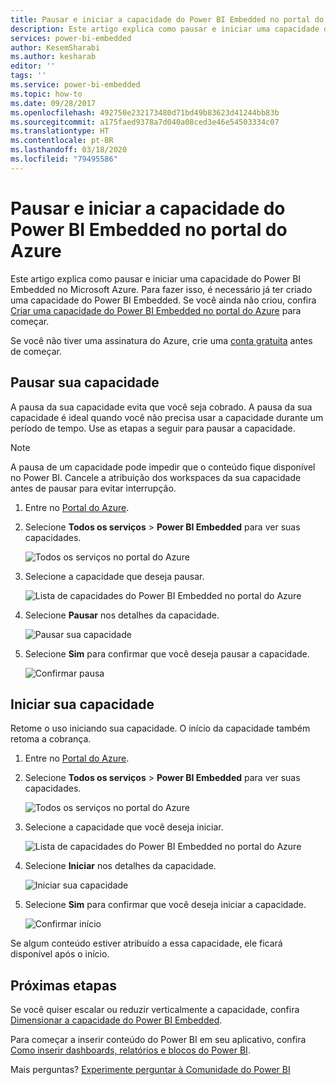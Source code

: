 ```yaml
---
title: Pausar e iniciar a capacidade do Power BI Embedded no portal do Azure | Microsoft Docs
description: Este artigo explica como pausar e iniciar uma capacidade do Power BI Embedded no Microsoft Azure.
services: power-bi-embedded
author: KesemSharabi
ms.author: kesharab
editor: ''
tags: ''
ms.service: power-bi-embedded
ms.topic: how-to
ms.date: 09/28/2017
ms.openlocfilehash: 492750e232173480d71bd49b83623d41244bb83b
ms.sourcegitcommit: a175faed9378a7d040a08ced3e46e54503334c07
ms.translationtype: HT
ms.contentlocale: pt-BR
ms.lasthandoff: 03/18/2020
ms.locfileid: "79495586"
---
```

# <a name="pause-and-start-your-power-bi-embedded-capacity-in-the-azure-portal"></a>Pausar e iniciar a capacidade do Power BI Embedded no portal do Azure

Este artigo explica como pausar e iniciar uma capacidade do Power BI Embedded no Microsoft Azure. Para fazer isso, é necessário já ter criado uma capacidade do Power BI Embedded. Se você ainda não criou, confira [Criar uma capacidade do Power BI Embedded no portal do Azure](azure-pbie-create-capacity.md) para começar.

Se você não tiver uma assinatura do Azure, crie uma [conta gratuita](https://azure.microsoft.com/free/) antes de começar.

## <a name="pause-your-capacity"></a>Pausar sua capacidade

A pausa da sua capacidade evita que você seja cobrado. A pausa da sua capacidade é ideal quando você não precisa usar a capacidade durante um período de tempo. Use as etapas a seguir para pausar a capacidade.

> [!NOTE]
> A pausa de um capacidade pode impedir que o conteúdo fique disponível no Power BI. Cancele a atribuição dos workspaces da sua capacidade antes de pausar para evitar interrupção.

1. Entre no [Portal do Azure](https://portal.azure.com/).

2. Selecione **Todos os serviços** > **Power BI Embedded** para ver suas capacidades.

    ![Todos os serviços no portal do Azure](media/azure-pbie-pause-start/azure-portal-more-services.png)

3. Selecione a capacidade que deseja pausar.

    ![Lista de capacidades do Power BI Embedded no portal do Azure](media/azure-pbie-pause-start/azure-portal-capacity-list.png)

4. Selecione **Pausar** nos detalhes da capacidade.

    ![Pausar sua capacidade](media/azure-pbie-pause-start/azure-portal-pause-capacity.png)

5. Selecione **Sim** para confirmar que você deseja pausar a capacidade.

    ![Confirmar pausa](media/azure-pbie-pause-start/azure-portal-confirm-pause.png)

## <a name="start-your-capacity"></a>Iniciar sua capacidade

Retome o uso iniciando sua capacidade. O início da capacidade também retoma a cobrança.

1. Entre no [Portal do Azure](https://portal.azure.com/).

2. Selecione **Todos os serviços** > **Power BI Embedded** para ver suas capacidades.

    ![Todos os serviços no portal do Azure](media/azure-pbie-pause-start/azure-portal-more-services.png)

3. Selecione a capacidade que você deseja iniciar.

    ![Lista de capacidades do Power BI Embedded no portal do Azure](media/azure-pbie-pause-start/azure-portal-capacity-list.png)

4. Selecione **Iniciar** nos detalhes da capacidade.

    ![Iniciar sua capacidade](media/azure-pbie-pause-start/azure-portal-start-capacity.png)

5. Selecione **Sim** para confirmar que você deseja iniciar a capacidade.

    ![Confirmar início](media/azure-pbie-pause-start/azure-portal-confirm-start.png)

Se algum conteúdo estiver atribuído a essa capacidade, ele ficará disponível após o início.

## <a name="next-steps"></a>Próximas etapas

Se você quiser escalar ou reduzir verticalmente a capacidade, confira [Dimensionar a capacidade do Power BI Embedded](azure-pbie-scale-capacity.md).

Para começar a inserir conteúdo do Power BI em seu aplicativo, confira [Como inserir dashboards, relatórios e blocos do Power BI](https://powerbi.microsoft.com/documentation/powerbi-developer-embedding-content/).

Mais perguntas? [Experimente perguntar à Comunidade do Power BI](https://community.powerbi.com/)